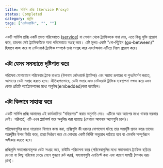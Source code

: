 ```yaml
---
title: সার্ভিস প্রক্সি (Service Proxy)
status: Completed
category: প্রযুক্তি
tags: ["নেটওয়ার্কিং", "", ""]
---
```


একটি সার্ভিস প্রক্সি  একটি প্রদত্ত পরিষেবাতে ([service](/bn/service/)) বা সেখান থেকে ট্র্যাফিককে বাধা দেয়, এতে কিছু যুক্তি প্রয়োগ করে, তারপর সেই ট্র্যাফিকটিকে অন্য পরিষেবাতে অগ্রস্থ করে। এটি মূলত একটি "গো-বিটুইন (go-between)" হিসাবে কাজ করে যা নেটওয়ার্ক ট্র্যাফিক সম্পর্কে তথ্য সংগ্রহ করে এবং/অথবা এটিতে নিয়ম প্রয়োগ করে।

## এটা যেসব সমস্যাতে দৃষ্টিপাত করে 

পরিষেবা যোগাযোগে পরিষেবার ট্র্যাক রাখতে (উপনাম নেটওয়ার্ক ট্র্যাফিক) এবং সম্ভাব্য রূপান্তর বা পুনঃনির্দেশ করতে, আমাদের ডেটা সংগ্রহ করতে হবে।
ঐতিহ্যগতভাবে, ডেটা সংগ্রহ এবং নেটওয়ার্ক ট্রাফিক ব্যবস্থাপনা সক্ষম করে এমন কোড প্রতিটি অ্যাপ্লিকেশনের মধ্যে অনুবিদ্ধ(embedded)করা হয়েছিল।

## এটা কিভাবে সাহায্য করে

একটি সার্ভিস প্রক্সি আমাদের এই কার্যকারিতা "বহিরাগত" করার অনুমতি দেয়। এটিকে আর অ্যাপের মধ্যে থাকার দরকার নেই। পরিবর্তে, এটি এখন প্ল্যাটফর্ম স্তরে অনুবিদ্ধ করা হয়েছে (যেখানে আপনার অ্যাপগুলি চলে)।

পরিষেবাগুলির মধ্যে দারোয়ান হিসাবে কাজ করা, প্রক্সিগুলি কী ধরনের যোগাযোগ ঘটছে তার অন্তর্দৃষ্টি প্রদান করে৷ তাদের অন্তর্দৃষ্টির উপর ভিত্তি করে, তারা নির্ধারণ করে যে কোথায় একটি নির্দিষ্ট অনুরোধ পাঠাতে হবে বা এমনকি সম্পূর্ণরূপে অস্বীকার করতে হবে।

প্রক্সিগুলি সমালোচনামূলক ডেটা সংগ্রহ করে, রাউটিং পরিচালনা করে (পরিষেবাগুলির মধ্যে সমানভাবে ট্র্যাফিক ছড়িয়ে দেওয়া বা কিছু পরিষেবা ভেঙে গেলে পুনরায় রুট করা), সংযোগগুলি এনক্রিপ্ট করা এবং ক্যাশে সামগ্রী (সম্পদ খরচ হ্রাস)।
